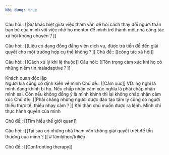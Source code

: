 ```yaml
---
Nội dung: true
---
```



Câu hỏi:: [[Sự khác biệt giữa việc tham vấn để hỏi cách thay đổi người thân bạn bè của mình với việc nhờ họ mentor để mình trở thành một nhà công tác xã hội không chuyên？]] 

Câu hỏi:: [[Liệu có dạng đồng đẳng viên dịch vụ, được trả tiền để đến giải quyết cho một trường hợp cụ thể không？]] 
Chủ đề:: [[công tác xã hội]] 

Câu hỏi:: [[Cách xử lý khi lệ thuộc]] 
Câu hỏi:: [[Tôn trọng cảm xúc khi họ có những niềm tin maladaptive？]]

Khách quan độc lập  
Người kia cũng có định kiến về mình
Chủ đề:: [[Cảm xúc]]
VD: họ nghĩ là mình đang khinh bỉ họ. Nếu chấp nhận cảm xúc nghĩa là phải chấp nhận mình sai. Còn nếu không đồng ý là mình khinh thì lại không chấp nhận cảm xúc
Chủ đề:: [[Phải chăng những người được đào tạo tâm lý cũng có người thiếu thực tế, thiếu nhạy cảm？]] 
Khi thân chủ muốn được ra lệnh. Mình chỉ thực hành quyền của mình

Chủ đề:: [[Tìm hiểu thế giới quan]] 

Câu hỏi:: [[Tại sao có những nhà tham vấn không giải quyết triệt để tổn thương của mình？]] 
#Tâmlýhọc/trịliệu 

Chủ đề:: [[Confronting therapy]]
